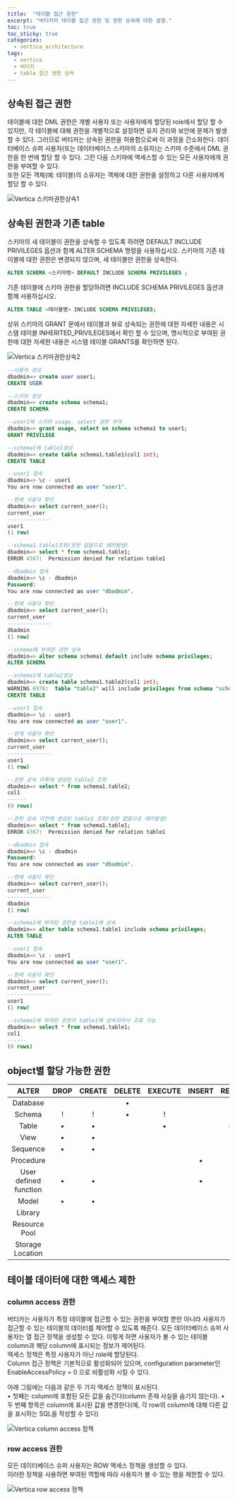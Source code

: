 ```yaml
---
title:  "테이블 접근 권한"
excerpt: "버티카의 테이블 접근 권한 및 권한 상속에 대한 설명."
toc: true 
toc_sticky: true 
categories:
  - vertica_architecture
tags:
  - vertica
  - 버티카
  - table 접근 권한 상속
---
```


## 상속된 접근 권한
테이블에 대한 DML 권한은 개별 사용자 또는 사용자에게 할당된 role에서 할당 할 수 있지만, 각 테이블에 대해 권한을 개별적으로 설정하면 유지 관리와 보안에 문제가 발생할 수 있다. 그러므로 버티카는 상속된 권한을 허용함으로써 이 과정을 간소화한다. 
데이터베이스 슈퍼 사용자(또는 데이터베이스 스키마의 소유자)는 스키마 수준에서 DML 권한을 한 번에 할당 할 수 있다. 그런 다음 스키마에 액세스할 수 있는 모든 사용자에게 권한을 부여할 수 있다.  
또한 모든 객체(예: 테이블)의 소유자는 객체에 대한 권한을 설정하고 다른 사용자에게 할당 할 수 있다.  

![Vertica 스키마권한상속1](../img/vertica_architecture_1100_01.png)


## 상속된 권한과 기존 table
스키마의 새 테이블이 권한을 상속할 수 있도록 하려면 DEFAULT INCLUDE PRIVILEGES 옵션과 함께 ALTER SCHEMA 명령을 사용하십시오. 스키마의 기존 테이블에 대한 권한은 변경되지 않으며, 새 테이블만 권한을 상속한다.  

```sql
ALTER SCHEMA <스키마명> DEFAULT INCLUDE SCHEMA PRIVILEGES ;
```

기존 테이블에 스키마 권한을 할당하려면 INCLUDE SCHEMA PRIVILEGES 옵션과 함께 사용하십시오.  

```sql
ALTER TABLE <테이블명> INCLUDE SCHEMA PRIVILEGES;
```

상위 스키마의 GRANT 문에서 테이블과 뷰로 상속되는 권한에 대한 자세한 내용은 시스템 테이블 INHERITED_PRIVILEGES에서 확인 할 수 있으며, 명시적으로 부여된 권한에 대한 자세한 내용은 시스템 테이블 GRANTS를 확인하면 된다.  

![Vertica 스키마권한상속2](../img/vertica_architecture_1100_02.png)

```sql
--사용자 생성
dbadmin=> create user user1;
CREATE USER

--스키마 생성
dbadmin=> create schema schema1;
CREATE SCHEMA

--user1에 스키마 usage, select 권한 부여
dbadmin=> grant usage, select on schema schema1 to user1;
GRANT PRIVILEGE

--schema1에 table1생성
dbadmin=> create table schema1.table1(col1 int);
CREATE TABLE

--user1 접속
dbadmin=> \c - user1
You are now connected as user "user1".

--현재 사용자 확인
dbadmin=> select current_user();
current_user
--------------
user1
(1 row)

--schema1.table1조회(권한 없음으로 에러발생)
dbadmin=> select * from schema1.table1;
ERROR 4367:  Permission denied for relation table1

--dbadmin 접속
dbadmin=> \c - dbadmin
Password:
You are now connected as user "dbadmin".

--현재 사용자 확인
dbadmin=> select current_user();
current_user
--------------
dbadmin
(1 row)

--schema에 부여된 권한 상속
dbadmin=> alter schema schema1 default include schema privileges;
ALTER SCHEMA

--schema1에 table2생성
dbadmin=> create table schema1.table2(col1 int);
WARNING 6978:  Table "table2" will include privileges from schema "schema1"
CREATE TABLE

--user1 접속
dbadmin=> \c - user1
You are now connected as user "user1".

--현재 사용자 확인
dbadmin=> select current_user();
current_user
--------------
user1
(1 row)

--권한 상속 이후에 생성된 table2 조회
dbadmin=> select * from schema1.table2;
col1
------
(0 rows)

--권한 상속 이전에 생성된 table1 조회(권한 없음으로 에러발생)
dbadmin=> select * from schema1.table1;
ERROR 4367:  Permission denied for relation table1

--dbadmin 접속
dbadmin=> \c - dbadmin
Password:
You are now connected as user "dbadmin".

--현재 사용자 확인
dbadmin=> select current_user();
current_user
--------------
dbadmin
(1 row)

--schema1에 부여된 권한을 table1에 상속
dbadmin=> alter table schema1.table1 include schema privileges;
ALTER TABLE

--user1 접속
dbadmin=> \c - user1
You are now connected as user "user1".

--현재 사용자 확인
dbadmin=> select current_user();
current_user
--------------
user1
(1 row)

--schema1에 부여된 권한이 table1에 상속되어서 조회 가능
dbadmin=> select * from schema1.table1;
col1
------
(0 rows)
```


## object별 할당 가능한 권한

|ALTER|DROP|CREATE|DELETE|EXECUTE|INSERT|READ|REFERENCES|SELECT|TEMP|TRUNCATE|UPDATE|USAGE|WRITE|
|:---:|:---:|:----:|:----:|:-----:|:----:|:---:|:--------:|:----:|:--:|:------:|:----:|:---:|:---:|
|Database| | |•| | | | | | |•| | | | |
|Schema  |!|!|•|!| |!| |!|!| |!|!|•| |
|Table   |•|•| |•| |•| |•|•| |•|•| | |
|View    |•|•| | | | | | |•| | | | | |
|Sequence|•|•| | | | | | |•| | | | | |
|Procedure| | | | |•| | | | | | | | | |
|User defined function|•|•| | |•| | | | | | | | | |
|Model           |•|•| | | | | | | | | |•| |
|Library         | | | | | | | | | | | |•| |
|Resource Pool   | | | | | | | | | | | |•| |
|Storage Location| | | | | | |•| | | | | |•|


## 테이블 데이터에 대한 액세스 제한

### column access 권한
버티카는 사용자가 특정 테이블에 접근할 수 있는 권한을 부여할 뿐만 아니라 사용자가 접근할 수 있는 테이블의 데이터를 제어할 수 있도록 해준다. 모든 데이터베이스 슈퍼 사용자는 열 접근 정책을 생성할 수 있다. 이렇게 하면 사용자가 볼 수 있는 테이블 column과 해당 column에 표시되는 정보가 제어된다.  
액세스 정책은 특정 사용자가 아닌 role에 할당된다.  
Column 접근 정책은 기본적으로 활성화되어 있으며, configuration parameter인 EnableAccessPolicy = 0 으로 비활성화 시킬 수 있다.  

아래 그림에는 다음과 같은 두 가지 액세스 정책이 표시된다.  
• 첫째는 column에 포함된 모든 값을 숨긴다(column 존재 사실을 숨기지 않는다).
• 두 번째 항목은 column에 표시된 값을 변경한다(예, 각 row의 column에 대해 다른 값을 표시하는 SQL을 작성할 수 있다)

![Vertica column access 정책](../img/vertica_architecture_1100_03.png)


### row access 권한
모든 데이터베이스 슈퍼 사용자는 ROW 액세스 정책을 생성할 수 있다.  
이러한 정책을 사용하면 부여된 역할에 따라 사용자가 볼 수 있는 행을 제한할 수 있다.  

![Vertica row access 정책](../img/vertica_architecture_1100_04.png)


